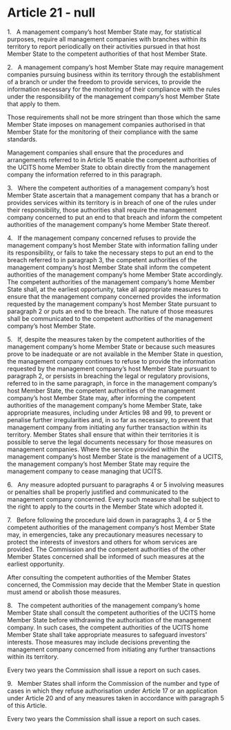 # Article 21 - null


1.   A management company’s host Member State may, for statistical purposes, require all management companies with branches within its territory to report periodically on their activities pursued in that host Member State to the competent authorities of that host Member State.

2.   A management company’s host Member State may require management companies pursuing business within its territory through the establishment of a branch or under the freedom to provide services, to provide the information necessary for the monitoring of their compliance with the rules under the responsibility of the management company’s host Member State that apply to them.

Those requirements shall not be more stringent than those which the same Member State imposes on management companies authorised in that Member State for the monitoring of their compliance with the same standards.

Management companies shall ensure that the procedures and arrangements referred to in Article 15 enable the competent authorities of the UCITS home Member State to obtain directly from the management company the information referred to in this paragraph.

3.   Where the competent authorities of a management company’s host Member State ascertain that a management company that has a branch or provides services within its territory is in breach of one of the rules under their responsibility, those authorities shall require the management company concerned to put an end to that breach and inform the competent authorities of the management company’s home Member State thereof.

4.   If the management company concerned refuses to provide the management company’s host Member State with information falling under its responsibility, or fails to take the necessary steps to put an end to the breach referred to in paragraph 3, the competent authorities of the management company’s host Member State shall inform the competent authorities of the management company’s home Member State accordingly. The competent authorities of the management company’s home Member State shall, at the earliest opportunity, take all appropriate measures to ensure that the management company concerned provides the information requested by the management company’s host Member State pursuant to paragraph 2 or puts an end to the breach. The nature of those measures shall be communicated to the competent authorities of the management company’s host Member State.

5.   If, despite the measures taken by the competent authorities of the management company’s home Member State or because such measures prove to be inadequate or are not available in the Member State in question, the management company continues to refuse to provide the information requested by the management company’s host Member State pursuant to paragraph 2, or persists in breaching the legal or regulatory provisions, referred to in the same paragraph, in force in the management company’s host Member State, the competent authorities of the management company’s host Member State may, after informing the competent authorities of the management company’s home Member State, take appropriate measures, including under Articles 98 and 99, to prevent or penalise further irregularities and, in so far as necessary, to prevent that management company from initiating any further transaction within its territory. Member States shall ensure that within their territories it is possible to serve the legal documents necessary for those measures on management companies. Where the service provided within the management company’s host Member State is the management of a UCITS, the management company’s host Member State may require the management company to cease managing that UCITS.

6.   Any measure adopted pursuant to paragraphs 4 or 5 involving measures or penalties shall be properly justified and communicated to the management company concerned. Every such measure shall be subject to the right to apply to the courts in the Member State which adopted it.

7.   Before following the procedure laid down in paragraphs 3, 4 or 5 the competent authorities of the management company’s host Member State may, in emergencies, take any precautionary measures necessary to protect the interests of investors and others for whom services are provided. The Commission and the competent authorities of the other Member States concerned shall be informed of such measures at the earliest opportunity.

After consulting the competent authorities of the Member States concerned, the Commission may decide that the Member State in question must amend or abolish those measures.

8.   The competent authorities of the management company’s home Member State shall consult the competent authorities of the UCITS home Member State before withdrawing the authorisation of the management company. In such cases, the competent authorities of the UCITS home Member State shall take appropriate measures to safeguard investors’ interests. Those measures may include decisions preventing the management company concerned from initiating any further transactions within its territory.

Every two years the Commission shall issue a report on such cases.

9.   Member States shall inform the Commission of the number and type of cases in which they refuse authorisation under Article 17 or an application under Article 20 and of any measures taken in accordance with paragraph 5 of this Article.

Every two years the Commission shall issue a report on such cases.
